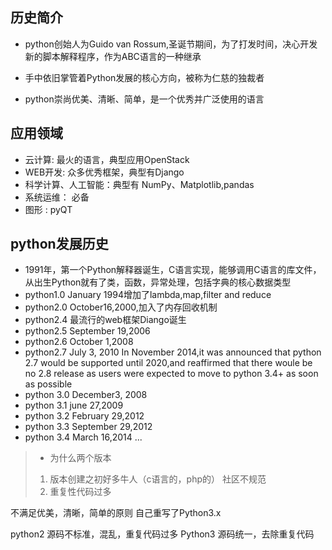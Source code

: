 ## 历史简介
* python创始人为Guido van Rossum,圣诞节期间，为了打发时间，决心开发新的脚本解释程序，作为ABC语言的一种继承

* 手中依旧掌管着Python发展的核心方向，被称为仁慈的独裁者

* python崇尚优美、清晰、简单，是一个优秀并广泛使用的语言

## 应用领域
* 云计算: 最火的语言，典型应用OpenStack
* WEB开发: 众多优秀框架，典型有Django
* 科学计算、人工智能：典型有 NumPy、Matplotlib,pandas
* 系统运维： 必备
* 图形 : pyQT

## python发展历史
* 1991年，第一个Python解释器诞生，C语言实现，能够调用C语言的库文件，从出生Python就有了类，函数，异常处理，包括字典的核心数据类型
* python1.0 January 1994增加了lambda,map,filter and reduce
* python2.0 October16,2000,加入了内存回收机制
* python2.4 最流行的web框架Diango诞生
* python2.5 September 19,2006 
* python2.6 October 1,2008
* python2.7 July 3, 2010
In November 2014,it was announced that python 2.7 would be supported until 2020,and reaffirmed that there woule be no 2.8 release as users were expected to move to python 3.4+ as soon as possible
* python 3.0 December3, 2008
* python 3.1 june 27,2009
* python 3.2 February 29,2012
* python 3.3 September 29,2012
* python 3.4 March 16,2014
...

> * 为什么两个版本
> 1. 版本创建之初好多牛人（c语言的，php的） 社区不规范
> 2. 重复性代码过多

不满足优美，清晰，简单的原则
自己重写了Python3.x

python2 源码不标准，混乱，重复代码过多
Python3 源码统一，去除重复代码

 

